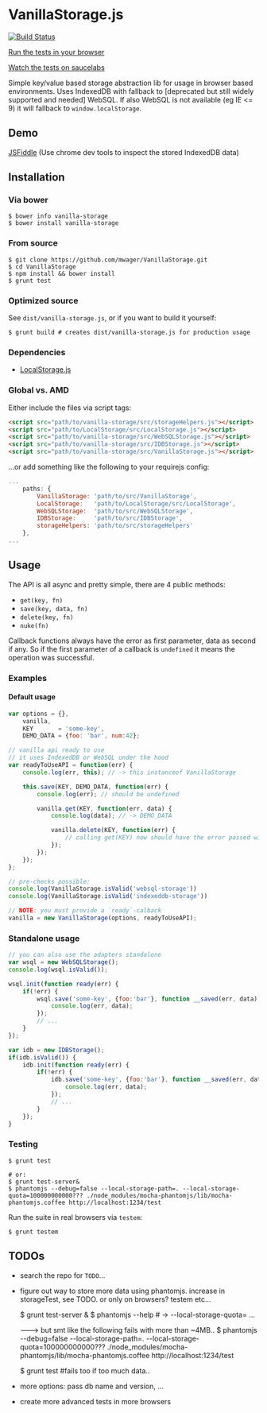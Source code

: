 # VanillaStorage.js #

[![Build Status](https://travis-ci.org/mwager/VanillaStorage.png?branch=master)](https://travis-ci.org/mwager/VanillaStorage)

[Run the tests in your browser](http://mwager.github.io/VanillaStorage/test/)

[Watch the tests on saucelabs](https://saucelabs.com/u/mwager)

Simple key/value based storage abstraction lib for usage in browser based environments. Uses IndexedDB with fallback to [deprecated but still widely supported and needed] WebSQL. If also WebSQL is not available (eg IE <= 9) it will fallback to `window.localStorage`.

## Demo ##

[JSFiddle](http://jsfiddle.net/G8h2V/7/) (Use chrome dev tools to inspect the stored IndexedDB data)

## Installation ##

### Via bower  ###

    $ bower info vanilla-storage
    $ bower install vanilla-storage

### From source  ###

    $ git clone https://github.com/mwager/VanillaStorage.git
    $ cd VanillaStorage
    $ npm install && bower install
    $ grunt test

### Optimized source ###

See `dist/vanilla-storage.js`, or if you want to build it yourself:

    $ grunt build # creates dist/vanilla-storage.js for production usage

### Dependencies ###

* [LocalStorage.js](https://github.com/mwager/LocalStorage)


### Global vs. AMD ###

Either include the files via script tags:

```html
<script src="path/to/vanilla-storage/src/storageHelpers.js"></script>
<script src="path/to/LocalStorage/src/LocalStorage.js"></script>
<script src="path/to/vanilla-storage/src/WebSQLStorage.js"></script>
<script src="path/to/vanilla-storage/src/IDBStorage.js"></script>
<script src="path/to/vanilla-storage/src/VanillaStorage.js"></script>
```

...or add something like the following to your requirejs config:

```javascript
...
    paths: {
        VanillaStorage: 'path/to/src/VanillaStorage',
        LocalStorage:   'path/to/LocalStorage/src/LocalStorage',
        WebSQLStorage:  'path/to/src/WebSQLStorage',
        IDBStorage:     'path/to/src/IDBStorage',
        storageHelpers: 'path/to/src/storageHelpers'
    },
...
```


## Usage ##

The API is all async and pretty simple, there are 4 public methods:

* `get(key, fn)`
* `save(key, data, fn)`
* `delete(key, fn)`
* `nuke(fn)`

Callback functions always have the error as first parameter, data as second if any. So if the first parameter of a callback is `undefined` it means the operation was successful.

### Examples ###

#### Default usage ####

```javascript
var options = {},
    vanilla,
    KEY       = 'some-key',
    DEMO_DATA = {foo: 'bar', num:42};

// vanilla api ready to use
// it uses IndexedDB or WebSQL under the hood
var readyToUseAPI = function(err) {
    console.log(err, this); // -> this instanceof VanillaStorage

    this.save(KEY, DEMO_DATA, function(err) {
        console.log(err); // should be undefined

        vanilla.get(KEY, function(err, data) {
            console.log(data); // -> DEMO_DATA

            vanilla.delete(KEY, function(err) {
                // calling get(KEY) now should have the error passed with message not found
            });
        });
    });
};

// pre-checks possible:
console.log(VanillaStorage.isValid('websql-storage'))
console.log(VanillaStorage.isValid('indexeddb-storage'))

// NOTE: you must provide a `ready`-calback
vanilla = new VanillaStorage(options, readyToUseAPI);
```

### Standalone usage  ###

```javascript
// you can also use the adapters standalone
var wsql = new WebSQLStorage();
console.log(wsql.isValid());

wsql.init(function ready(err) {
    if(!err) {
        wsql.save('some-key', {foo:'bar'}, function __saved(err, data) {
            console.log(err, data);
        });
        // ...
    }
});

var idb = new IDBStorage();
if(idb.isValid()) {
    idb.init(function ready(err) {
        if(!err) {
            idb.save('some-key', {foo:'bar'}, function __saved(err, data) {
                console.log(err, data);
            });
            // ...
        }
    });
}
```

### Testing ###

    $ grunt test

    # or:
    $ grunt test-server&
    $ phantomjs --debug=false --local-storage-path=. --local-storage-quota=100000000000??? ./node_modules/mocha-phantomjs/lib/mocha-phantomjs.coffee http://localhost:1234/test

Run the suite in real browsers via `testem`:

    $ grunt testem



## TODOs ##
* search the repo for `TODO`...
* figure out way to store more data using phantomjs. increase in storageTest, see TODO. or only on browsers? testem etc...

    $ grunt test-server &
    $ phantomjs --help # -> --local-storage-quota=<val in KB> ...

    ---> but smt like the following fails with more than ~4MB..
    $ phantomjs --debug=false --local-storage-path=. --local-storage-quota=100000000000??? ./node_modules/mocha-phantomjs/lib/mocha-phantomjs.coffee http://localhost:1234/test

    $ grunt test #fails too if too much data..

* more options: pass db name and version, ...
* create more advanced tests in more browsers
